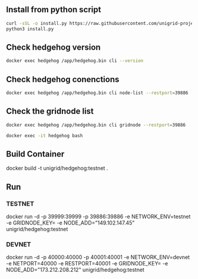## Install from python script
```bash
curl -sSL -o install.py https://raw.githubusercontent.com/unigrid-project/hedgehog-docker/master/install.py
python3 install.py
```

## Check hedgehog version
```bash
docker exec hedgehog /app/hedgehog.bin cli --version
```

## Check hedgehog conenctions
```bash
docker exec hedgehog /app/hedgehog.bin cli node-list --restport=39886
```

## Check the gridnode list
```bash
docker exec hedgehog /app/hedgehog.bin cli gridnode --restport=39886
```

```bash
docker exec -it hedgehog bash
```

## Build Container
docker build -t unigrid/hedgehog:testnet .

## Run
### TESTNET
docker run -d -p 39999:39999 -p 39886:39886 -e NETWORK_ENV=testnet -e GRIDNODE_KEY=<gridnode key> -e NODE_ADD="149.102.147.45" unigrid/hedgehog:testnet
### DEVNET
docker run -d -p 40000:40000 -p 40001:40001 -e NETWORK_ENV=devnet -e NETPORT=40000 -e RESTPORT=40001 -e GRIDNODE_KEY=<gridnode key> -e NODE_ADD="173.212.208.212" unigrid/hedgehog:testnet 


